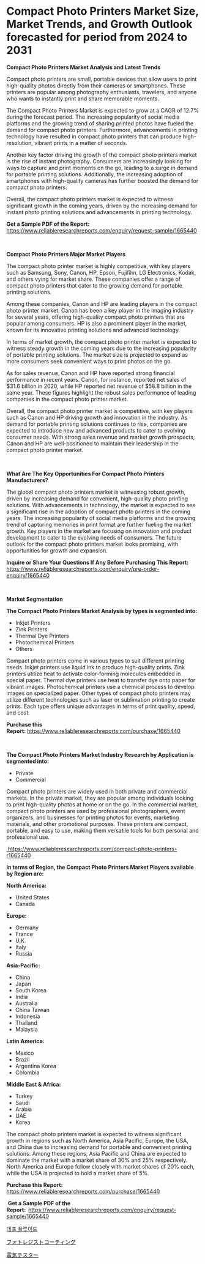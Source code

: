 <p><h1>Compact Photo Printers Market Size, Market Trends, and Growth Outlook forecasted for period from 2024 to 2031</h1></p><p><strong>Compact Photo Printers Market Analysis and Latest Trends</strong></p>
<p><p>Compact photo printers are small, portable devices that allow users to print high-quality photos directly from their cameras or smartphones. These printers are popular among photography enthusiasts, travelers, and anyone who wants to instantly print and share memorable moments.</p><p>The Compact Photo Printers Market is expected to grow at a CAGR of 12.7% during the forecast period. The increasing popularity of social media platforms and the growing trend of sharing printed photos have fueled the demand for compact photo printers. Furthermore, advancements in printing technology have resulted in compact photo printers that can produce high-resolution, vibrant prints in a matter of seconds.</p><p>Another key factor driving the growth of the compact photo printers market is the rise of instant photography. Consumers are increasingly looking for ways to capture and print moments on the go, leading to a surge in demand for portable printing solutions. Additionally, the increasing adoption of smartphones with high-quality cameras has further boosted the demand for compact photo printers.</p><p>Overall, the compact photo printers market is expected to witness significant growth in the coming years, driven by the increasing demand for instant photo printing solutions and advancements in printing technology.</p></p>
<p><strong>Get a Sample PDF of the Report:&nbsp;</strong> <a href="https://www.reliableresearchreports.com/enquiry/request-sample/1665440">https://www.reliableresearchreports.com/enquiry/request-sample/1665440</a></p>
<p>&nbsp;</p>
<p><strong>Compact Photo Printers Major Market Players</strong></p>
<p><p>The compact photo printer market is highly competitive, with key players such as Samsung, Sony, Canon, HP, Epson, Fujifilm, LG Electronics, Kodak, and others vying for market share. These companies offer a range of compact photo printers that cater to the growing demand for portable printing solutions.</p><p>Among these companies, Canon and HP are leading players in the compact photo printer market. Canon has been a key player in the imaging industry for several years, offering high-quality compact photo printers that are popular among consumers. HP is also a prominent player in the market, known for its innovative printing solutions and advanced technology.</p><p>In terms of market growth, the compact photo printer market is expected to witness steady growth in the coming years due to the increasing popularity of portable printing solutions. The market size is projected to expand as more consumers seek convenient ways to print photos on the go.</p><p>As for sales revenue, Canon and HP have reported strong financial performance in recent years. Canon, for instance, reported net sales of $31.6 billion in 2020, while HP reported net revenue of $58.8 billion in the same year. These figures highlight the robust sales performance of leading companies in the compact photo printer market.</p><p>Overall, the compact photo printer market is competitive, with key players such as Canon and HP driving growth and innovation in the industry. As demand for portable printing solutions continues to rise, companies are expected to introduce new and advanced products to cater to evolving consumer needs. With strong sales revenue and market growth prospects, Canon and HP are well-positioned to maintain their leadership in the compact photo printer market.</p></p>
<p>&nbsp;</p>
<p><strong>What Are The Key Opportunities For Compact Photo Printers Manufacturers?</strong></p>
<p><p>The global compact photo printers market is witnessing robust growth, driven by increasing demand for convenient, high-quality photo printing solutions. With advancements in technology, the market is expected to see a significant rise in the adoption of compact photo printers in the coming years. The increasing popularity of social media platforms and the growing trend of capturing memories in print format are further fueling the market growth. Key players in the market are focusing on innovation and product development to cater to the evolving needs of consumers. The future outlook for the compact photo printers market looks promising, with opportunities for growth and expansion.</p></p>
<p><strong>Inquire or Share Your Questions If Any Before Purchasing This Report:</strong> <a href="https://www.reliableresearchreports.com/enquiry/pre-order-enquiry/1665440">https://www.reliableresearchreports.com/enquiry/pre-order-enquiry/1665440</a></p>
<p>&nbsp;</p>
<p><strong>Market Segmentation</strong></p>
<p><strong>The Compact Photo Printers Market Analysis by types is segmented into:</strong></p>
<p><ul><li>Inkjet Printers</li><li>Zink Printers</li><li>Thermal Dye Printers</li><li>Photochemical Printers</li><li>Others</li></ul></p>
<p><p>Compact photo printers come in various types to suit different printing needs. Inkjet printers use liquid ink to produce high-quality prints. Zink printers utilize heat to activate color-forming molecules embedded in special paper. Thermal dye printers use heat to transfer dye onto paper for vibrant images. Photochemical printers use a chemical process to develop images on specialized paper. Other types of compact photo printers may utilize different technologies such as laser or sublimation printing to create prints. Each type offers unique advantages in terms of print quality, speed, and cost.</p></p>
<p><strong>Purchase this Report:&nbsp;</strong><a href="https://www.reliableresearchreports.com/purchase/1665440">https://www.reliableresearchreports.com/purchase/1665440</a></p>
<p>&nbsp;</p>
<p><strong>The Compact Photo Printers Market Industry Research by Application is segmented into:</strong></p>
<p><ul><li>Private</li><li>Commercial</li></ul></p>
<p><p>Compact photo printers are widely used in both private and commercial markets. In the private market, they are popular among individuals looking to print high-quality photos at home or on the go. In the commercial market, compact photo printers are used by professional photographers, event organizers, and businesses for printing photos for events, marketing materials, and other promotional purposes. These printers are compact, portable, and easy to use, making them versatile tools for both personal and professional use.</p></p>
<p><a href="https://www.reliableresearchreports.com/compact-photo-printers-r1665440">&nbsp;https://www.reliableresearchreports.com/compact-photo-printers-r1665440</a></p>
<p><strong>In terms of Region, the Compact Photo Printers Market Players available by Region are:</strong></p>
<p>
    <p> <strong> North America: </strong>
        <ul>
            <li>United States</li>
            <li>Canada</li>
        </ul>
        </p> 
    <p> <strong> Europe: </strong>
        <ul>
            <li>Germany</li>
            <li>France</li>
            <li>U.K.</li>
            <li>Italy</li>
            <li>Russia</li>
        </ul>
        </p> 
    <p> <strong> Asia-Pacific: </strong>
        <ul>
            <li>China</li>
            <li>Japan</li>
            <li>South Korea</li>
            <li>India</li>
            <li>Australia</li>
            <li>China Taiwan</li>
            <li>Indonesia</li>
            <li>Thailand</li>
            <li>Malaysia</li>
        </ul>
        </p> 
    <p> <strong> Latin America: </strong>
        <ul>
            <li>Mexico</li>
            <li>Brazil</li>
            <li>Argentina Korea</li>
            <li>Colombia</li>
        </ul>
        </p> 
    <p> <strong> Middle East & Africa: </strong>
        <ul>
            <li>Turkey</li>
            <li>Saudi</li>
            <li>Arabia</li>
            <li>UAE</li>
            <li>Korea</li>
        </ul>
    </p>
    </p>
<p><p>The compact photo printers market is expected to witness significant growth in regions such as North America, Asia Pacific, Europe, the USA, and China due to increasing demand for portable and convenient printing solutions. Among these regions, Asia Pacific and China are expected to dominate the market with a market share of 30% and 25% respectively. North America and Europe follow closely with market shares of 20% each, while the USA is projected to hold a market share of 5%.</p></p>
<p><strong>Purchase this Report: </strong><a href="https://www.reliableresearchreports.com/purchase/1665440">https://www.reliableresearchreports.com/purchase/1665440</a></p>
<p>&nbsp;<strong>Get a Sample PDF of the Report:&nbsp;&nbsp;</strong><a href="https://www.reliableresearchreports.com/enquiry/request-sample/1665440">https://www.reliableresearchreports.com/enquiry/request-sample/1665440</a></p>
<p><strong></strong></p>
<p><p><a href="https://medium.com/@joanacasper2001/%ED%95%B4%EB%8F%85-def-%EC%9C%A0%EC%B2%B4-%EC%8B%9C%EC%9E%A5-%EB%A9%94%ED%8A%B8%EB%A6%AD%EC%8A%A4-%EC%8B%9C%EC%9E%A5-%EC%A0%90%EC%9C%A0%EC%9C%A8-%ED%8A%B8%EB%A0%8C%EB%93%9C-%EB%B0%8F-%EC%84%B1%EC%9E%A5-%ED%8C%A8%ED%84%B4-b2e65d7a8003">데프 플루이드</a></p><p><a href="https://medium.com/@austinjames1907/%E5%86%99%E7%9C%9F%E3%83%AC%E3%82%B8%E3%82%B9%E3%83%88%E3%82%B3%E3%83%BC%E3%83%86%E3%82%A3%E3%83%B3%E3%82%B0%E5%B8%82%E5%A0%B4%E5%88%86%E6%9E%90-%E3%81%9D%E3%81%AEcagr-%E5%B8%82%E5%A0%B4%E3%82%BB%E3%82%B0%E3%83%A1%E3%83%B3%E3%83%86%E3%83%BC%E3%82%B7%E3%83%A7%E3%83%B3%E3%81%8A%E3%82%88%E3%81%B3%E3%82%B0%E3%83%AD%E3%83%BC%E3%83%90%E3%83%AB%E7%94%A3%E6%A5%AD%E6%A6%82%E8%A6%81-804848512334">フォトレジストコーティング</a></p><p><a href="https://medium.com/@thomassandoval55/%E9%9B%BB%E6%B0%97%E3%83%86%E3%82%B9%E3%82%BF%E3%83%BC%E5%B8%82%E5%A0%B4%E3%81%AF-%E5%B8%82%E5%A0%B4%E3%82%B7%E3%82%A7%E3%82%A2-%E3%82%B5%E3%82%A4%E3%82%BA-%E3%81%8A%E3%82%88%E3%81%B32031%E5%B9%B4%E3%81%BE%E3%81%A7%E3%81%AE%E4%BA%88%E6%B8%AC%E3%81%AB%E7%84%A6%E7%82%B9%E3%82%92%E5%BD%93%E3%81%A6%E3%81%A6%E3%81%84%E3%81%BE%E3%81%99-7390228dcd31">電気テスター</a></p></p>
